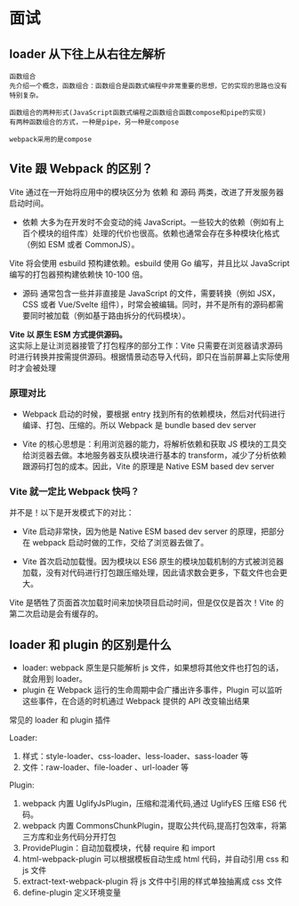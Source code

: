 # 面试

## loader 从下往上从右往左解析

```
函数组合
先介绍一个概念，函数组合：函数组合是函数式编程中非常重要的思想，它的实现的思路也没有特别复杂。

函数组合的两种形式(JavaScript函数式编程之函数组合函数compose和pipe的实现)
有两种函数组合的方式，一种是pipe，另一种是compose

webpack采用的是compose
```

## Vite 跟 Webpack 的区别？

Vite 通过在一开始将应用中的模块区分为 依赖 和 源码 两类，改进了开发服务器启动时间。

- 依赖 大多为在开发时不会变动的纯 JavaScript。一些较大的依赖（例如有上百个模块的组件库）处理的代价也很高。依赖也通常会存在多种模块化格式（例如 ESM 或者 CommonJS）。

Vite 将会使用 esbuild 预构建依赖。esbuild 使用 Go 编写，并且比以 JavaScript 编写的打包器预构建依赖快 10-100 倍。

- 源码 通常包含一些并非直接是 JavaScript 的文件，需要转换（例如 JSX，CSS 或者 Vue/Svelte 组件），时常会被编辑。同时，并不是所有的源码都需要同时被加载（例如基于路由拆分的代码模块）。

**Vite 以 原生 ESM 方式提供源码。**  
这实际上是让浏览器接管了打包程序的部分工作：Vite 只需要在浏览器请求源码时进行转换并按需提供源码。根据情景动态导入代码，即只在当前屏幕上实际使用时才会被处理

### **原理对比**

- Webpack 启动的时候，要根据 entry 找到所有的依赖模块，然后对代码进行编译、打包、压缩的。所以 Webpack 是 bundle based dev server

- Vite 的核心思想是：利用浏览器的能力，将解析依赖和获取 JS 模块的工具交给浏览器去做。本地服务器支队模块进行基本的 transform，减少了分析依赖跟源码打包的成本。因此，Vite 的原理是 Native ESM based dev server

### **Vite 就一定比 Webpack 快吗？**

并不是！以下是开发模式下的对比：

- Vite 启动非常快，因为他是 Native ESM based dev server 的原理，把部分在 webpack 启动时做的工作，交给了浏览器去做了。

- Vite 首次启动加载慢。因为模块以 ES6 原生的模块加载机制的方式被浏览器加载，没有对代码进行打包跟压缩处理，因此请求数会更多，下载文件也会更大。

Vite 是牺牲了页面首次加载时间来加快项目启动时间，但是仅仅是首次！Vite 的第二次启动是会有缓存的。

## loader 和 plugin 的区别是什么

- loader: webpack 原生是只能解析 js 文件，如果想将其他文件也打包的话，就会用到 loader。
- plugin 在 Webpack 运行的生命周期中会广播出许多事件，Plugin 可以监听这些事件，在合适的时机通过 Webpack 提供的 API 改变输出结果

常见的 loader 和 plugin 插件

Loader:

1. 样式：style-loader、css-loader、less-loader、sass-loader 等
2. 文件：raw-loader、file-loader 、url-loader 等

Plugin:

1. webpack 内置 UglifyJsPlugin，压缩和混淆代码,通过 UglifyES 压缩 ES6 代码。
2. webpack 内置 CommonsChunkPlugin，提取公共代码,提高打包效率，将第三方库和业务代码分开打包
3. ProvidePlugin：自动加载模块，代替 require 和 import
4. html-webpack-plugin 可以根据模板自动生成 html 代码，并自动引用 css 和 js 文件
5. extract-text-webpack-plugin 将 js 文件中引用的样式单独抽离成 css 文件
6. define-plugin 定义环境变量
